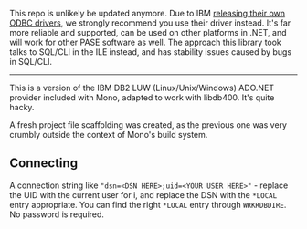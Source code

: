 This repo is unlikely be updated anymore. Due to IBM [releasing their own ODBC drivers](http://ibm.biz/ibmi-odbc-download), we strongly recommend you use their driver instead. It's far more reliable and supported, can be used on other platforms in .NET, and will work for other PASE software as well. The approach this library took talks to SQL/CLI in the ILE instead, and has stability issues caused by bugs in SQL/CLI.

----

This is a version of the IBM DB2 LUW (Linux/Unix/Windows) ADO.NET provider included with Mono, adapted to work with libdb400. It's quite hacky.

A fresh project file scaffolding was created, as the previous one was very crumbly outside the context of Mono's build system.

## Connecting

A connection string like `"dsn=<DSN HERE>;uid=<YOUR USER HERE>"` - replace the UID with the current user for i, and replace the DSN with the `*LOCAL` entry appropriate. You can find the right `*LOCAL` entry through `WRKRDBDIRE`. No password is required.
